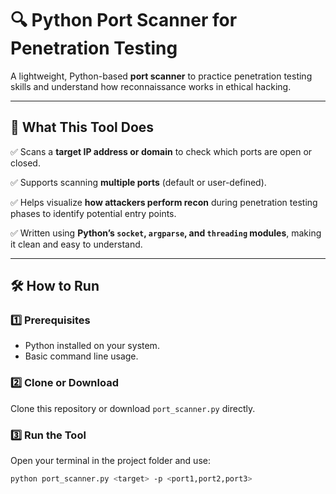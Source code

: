 # 🔍 Python Port Scanner for Penetration Testing

A lightweight, Python-based **port scanner** to practice penetration testing skills and understand how reconnaissance works in ethical hacking.

---

## 🚀 What This Tool Does

✅ Scans a **target IP address or domain** to check which ports are open or closed.

✅ Supports scanning **multiple ports** (default or user-defined).

✅ Helps visualize **how attackers perform recon** during penetration testing phases to identify potential entry points.

✅ Written using **Python’s `socket`, `argparse`, and `threading` modules**, making it clean and easy to understand.

---

## 🛠️ How to Run

### 1️⃣ Prerequisites
- Python installed on your system.
- Basic command line usage.

### 2️⃣ Clone or Download
Clone this repository or download `port_scanner.py` directly.

### 3️⃣ Run the Tool
Open your terminal in the project folder and use:
```bash
python port_scanner.py <target> -p <port1,port2,port3>
